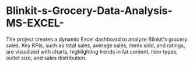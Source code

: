 # Blinkit-s-Grocery-Data-Analysis-MS-EXCEL-
The project creates a dynamic Excel dashboard to analyze Blinkit's grocery sales. Key KPIs, such as total sales, average sales, items sold, and ratings, are visualized with charts, highlighting trends in fat content, item types, outlet size, and sales distribution.
